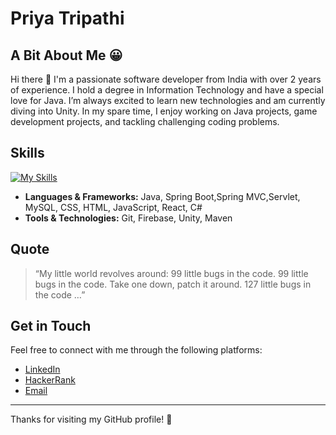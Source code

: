 # Priya Tripathi

## A Bit About Me :grinning: 
Hi there 👋 I'm a passionate software developer from India with over 2 years of experience. I hold a degree in Information Technology and have a special love for Java. I’m always excited to learn new technologies and am currently diving into Unity. In my spare time, I enjoy working on Java projects, game development projects, and tackling challenging coding problems.

## Skills
[![My Skills](https://skillicons.dev/icons?i=java,mysql,css,js,html,unity,firebase,getbrain&unity=3)](https://skillicons.dev)

- **Languages & Frameworks:** Java, Spring Boot,Spring MVC,Servlet, MySQL, CSS, HTML, JavaScript, React, C#
- **Tools & Technologies:** Git, Firebase, Unity, Maven

## Quote

> “My little world revolves around: 99 little bugs in the code. 99 little bugs in the code. Take one down, patch it around. 127 little bugs in the code …”

## Get in Touch

Feel free to connect with me through the following platforms:
- [LinkedIn](https://www.linkedin.com/in/priyaxtx/) 
- [HackerRank](https://www.hackerrank.com/profile/priyatripathi441)
- [Email](priyatripathi44222@gmail.com)

---

Thanks for visiting my GitHub profile! 🚀
